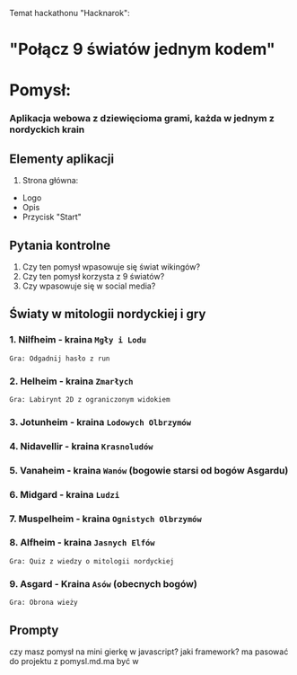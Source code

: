 Temat hackathonu "Hacknarok":
# "Połącz 9 światów jednym kodem"


# Pomysł: 
###  Aplikacja webowa z dziewięcioma grami, każda w jednym z nordyckich krain


## Elementy aplikacji
1. Strona główna:

- Logo  
- Opis
- Przycisk "Start"



## Pytania kontrolne

1. Czy ten pomysł wpasowuje się świat wikingów?
2. Czy ten pomysł korzysta z 9 światów?
2. Czy wpasowuje się w social media?


## Światy w mitologii nordyckiej i gry
### 1. Nilfheim - kraina `Mgły i Lodu`
    Gra: Odgadnij hasło z run

### 2. Helheim - kraina `Zmarłych`
    Gra: Labirynt 2D z ograniczonym widokiem

### 3. Jotunheim - kraina `Lodowych Olbrzymów`

### 4. Nidavellir - kraina `Krasnoludów`

### 5. Vanaheim - kraina `Wanów` (bogowie starsi od bogów Asgardu)

### 6. Midgard - kraina `Ludzi`

### 7. Muspelheim - kraina `Ognistych Olbrzymów` 

### 8. Alfheim - kraina `Jasnych Elfów`
    Gra: Quiz z wiedzy o mitologii nordyckiej

### 9. Asgard - Kraina `Asów` (obecnych bogów)
    Gra: Obrona wieży


## Prompty
czy masz pomysł na mini gierkę w javascript? jaki framework? ma pasować do projektu z pomysl.md.ma być w 